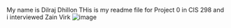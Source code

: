 My name is Dilraj Dhillon THis is my readme file for Project 0 in CIS 298 and i interviewed Zain Virk
![image](https://github.com/user-attachments/assets/03fa05f5-5dde-4219-9082-82ec8befda81)
